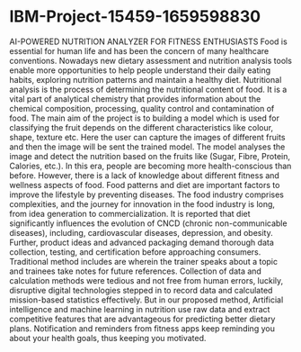 # IBM-Project-15459-1659598830
AI-POWERED NUTRITION ANALYZER FOR FITNESS ENTHUSIASTS
Food is essential for human life and has been the concern of many healthcare conventions. Nowadays new dietary assessment and nutrition analysis tools enable more opportunities to help people understand their daily eating habits, exploring nutrition patterns and maintain a healthy diet. Nutritional analysis is the process of determining the nutritional content of food. It is a vital part of analytical chemistry that provides information about the chemical composition, processing, quality control and contamination of food. The main aim of the project is to building a model which is used for classifying the fruit depends on the different characteristics like colour, shape, texture etc. Here the user can capture the images of different fruits and then the image will be sent the trained model. The model analyses the image and detect the nutrition based on the fruits like (Sugar, Fibre, Protein, Calories, etc.).
In this era, people are becoming more health-conscious than before. However, there is a lack of knowledge about different fitness and wellness aspects of food. Food patterns and diet are important factors to improve the lifestyle by preventing diseases. The food industry comprises complexities, and the journey for innovation in the food industry is long, from idea generation to commercialization. It is reported that diet significantly influences the evolution of CNCD (chronic non-communicable diseases), including, cardiovascular diseases, depression, and obesity. Further, product ideas and advanced packaging demand thorough data collection, testing, and certification before approaching consumers.
Traditional method includes are wherein the trainer speaks about a topic and trainees take notes for future references. Collection of data and calculation methods were tedious and not free from human errors, luckily, disruptive digital technologies stepped in to record data and calculated mission-based statistics effectively. But in our proposed method, Artificial intelligence and machine learning in nutrition use raw data and extract competitive features that are advantageous for predicting better dietary plans. Notification and reminders from fitness apps keep reminding you about your health goals, thus keeping you motivated.
